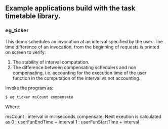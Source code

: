## Example applications build with the task timetable library.

### eg_ticker

This demo schedules an invocation at an interval specified by the user. The time difference of an invocation, from the beginning of requests is printed on screen to verify:
1. The stability of interval computation.
2. The difference between compensating schedulers and non compensating, i.e. accounting for the execution time of the user function in the computation of the interval vs not accounting.

Invoke the program as:

```sh
$ eg_ticker msCount compensate
```

Where:

msCount   : interval in milliseconds
compensate: Next exeution is calculated as
    0 : userFunEndTime   + interval
    1 : userFunStartTime + interval
